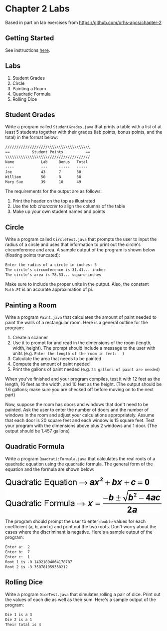 # Chapter 2 Labs

Based in part on lab exercises from https://github.com/orhs-apcs/chapter-2

## Getting Started

See instructions [here](https://github.com/nuhs-apcs/chapter-1#getting-started).

## Labs

1. Student Grades
2. Circle
3. Painting a Room
4. Quadratic Formula
5. Rolling Dice

## Student Grades

Write a program called `StudentGrades.java` that prints a table with a list of at least 5 students together with their grades (lab points, bonus points, and the total) in the format below:

```
///////////////////\\\\\\\\\\\\\\\\\\\
==          Student Points          ==
\\\\\\\\\\\\\\\\\\\///////////////////
Name			Lab 	Bonus 	Total
---- 			--- 	----- 	-----
Joe				43 		7 		50
William 		50 		8 		58
Mary Sue		39 		10 		49
```

The requirements for the output are as follows:

1. Print the header on the top as illustrated
2. Use the _tab character_ to align the columns of the table
3. Make up your own student names and points

## Circle

Write a program called `CircleTest.java` that prompts the user to input the radius of a circle and uses that information to print out the circle's circumference and area. A sample output of the program is shown below (floating points truncated):

````
Enter the radius of a circle in inches: 5
The circle's circumference is 31.41... inches
The circle's area is 78.53... square inches
````

Make sure to include the proper units in the output. Also, the constant `Math.PI` is an accurate approximation of pi.

## Painting a Room

Write a program `Paint.java` that calculates the amount of paint needed to paint the walls of a rectangular room. Here is a general outline for the program:

1. Create a scanner
2. Use it to prompt for and read in the dimensions of the room (length, width, height). The prompt should include a message to the user with units (e.g. `Enter the length of the room in feet:  ` )
3. Calculate the area that needs to be painted
4. Compute the amount of paint needed
5. Print the gallons of paint needed (e.g. `24 gallons of paint are needed`)

When you've finished and your program compiles, test it with 12 feet as the length, 16 feet as the width, and 10  feet as the height. (The output should be 1.6 gallons; make sure you are checked off before moving on to the next part) 

Now, suppose the room has doors and windows that don't need to be painted. Ask the user to enter the number of doors and the number of windows in the room and adjust your calculations appropriately. Assume that each door is 20 square feet and each window is 15 square feet. Test your program with the dimensions above plus 2 windows and 1 door. (The output should be 1.457 gallons)

## Quadratic Formula

Write a program `QuadraticFormula.java` that calculates the real roots of a quadratic equation using the quadratic formula. The general form of the equation and the formula are shown below:

![Quadratic Formula](quadratic-formula.png)

The program should prompt the user to enter `double` values for each coefficient (a, b, and c) and print out the two roots. Don't worry about the cases where the discriminant is negative. Here's a sample output of the program:

````
Enter a:  2
Enter b:  7
Enter c:  1
Root 1 is -0.14921894064178787
Root 2 is -3.350781059358212
````

## Rolling Dice

Write a program `DiceTest.java` that simulates rolling a pair of dice. Print out the values of each die as well as their sum. Here's a sample output of the program:

````
Die 1 is a 3
Die 2 is a 1
Their total is 4

````

